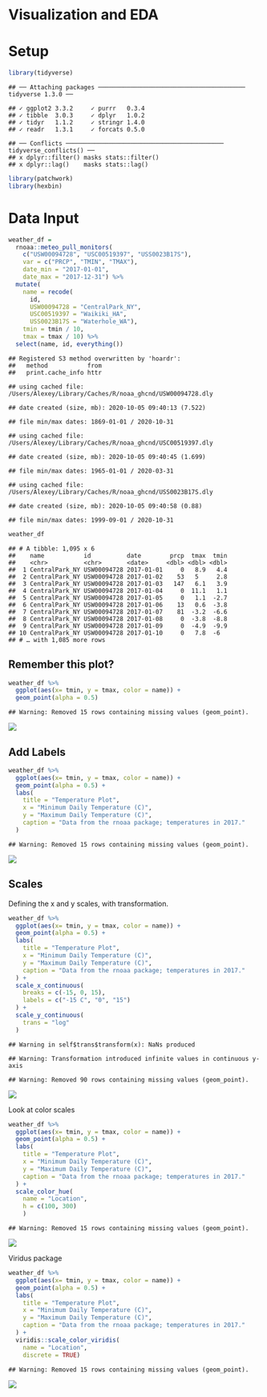 Visualization and EDA
================

# Setup

``` r
library(tidyverse)
```

    ## ── Attaching packages ───────────────────────────────────────── tidyverse 1.3.0 ──

    ## ✓ ggplot2 3.3.2     ✓ purrr   0.3.4
    ## ✓ tibble  3.0.3     ✓ dplyr   1.0.2
    ## ✓ tidyr   1.1.2     ✓ stringr 1.4.0
    ## ✓ readr   1.3.1     ✓ forcats 0.5.0

    ## ── Conflicts ──────────────────────────────────────────── tidyverse_conflicts() ──
    ## x dplyr::filter() masks stats::filter()
    ## x dplyr::lag()    masks stats::lag()

``` r
library(patchwork)
library(hexbin)
```

# Data Input

``` r
weather_df = 
  rnoaa::meteo_pull_monitors(
    c("USW00094728", "USC00519397", "USS0023B17S"),
    var = c("PRCP", "TMIN", "TMAX"), 
    date_min = "2017-01-01",
    date_max = "2017-12-31") %>%
  mutate(
    name = recode(
      id, 
      USW00094728 = "CentralPark_NY", 
      USC00519397 = "Waikiki_HA",
      USS0023B17S = "Waterhole_WA"),
    tmin = tmin / 10,
    tmax = tmax / 10) %>%
  select(name, id, everything())
```

    ## Registered S3 method overwritten by 'hoardr':
    ##   method           from
    ##   print.cache_info httr

    ## using cached file: /Users/Alexey/Library/Caches/R/noaa_ghcnd/USW00094728.dly

    ## date created (size, mb): 2020-10-05 09:40:13 (7.522)

    ## file min/max dates: 1869-01-01 / 2020-10-31

    ## using cached file: /Users/Alexey/Library/Caches/R/noaa_ghcnd/USC00519397.dly

    ## date created (size, mb): 2020-10-05 09:40:45 (1.699)

    ## file min/max dates: 1965-01-01 / 2020-03-31

    ## using cached file: /Users/Alexey/Library/Caches/R/noaa_ghcnd/USS0023B17S.dly

    ## date created (size, mb): 2020-10-05 09:40:58 (0.88)

    ## file min/max dates: 1999-09-01 / 2020-10-31

``` r
weather_df
```

    ## # A tibble: 1,095 x 6
    ##    name           id          date        prcp  tmax  tmin
    ##    <chr>          <chr>       <date>     <dbl> <dbl> <dbl>
    ##  1 CentralPark_NY USW00094728 2017-01-01     0   8.9   4.4
    ##  2 CentralPark_NY USW00094728 2017-01-02    53   5     2.8
    ##  3 CentralPark_NY USW00094728 2017-01-03   147   6.1   3.9
    ##  4 CentralPark_NY USW00094728 2017-01-04     0  11.1   1.1
    ##  5 CentralPark_NY USW00094728 2017-01-05     0   1.1  -2.7
    ##  6 CentralPark_NY USW00094728 2017-01-06    13   0.6  -3.8
    ##  7 CentralPark_NY USW00094728 2017-01-07    81  -3.2  -6.6
    ##  8 CentralPark_NY USW00094728 2017-01-08     0  -3.8  -8.8
    ##  9 CentralPark_NY USW00094728 2017-01-09     0  -4.9  -9.9
    ## 10 CentralPark_NY USW00094728 2017-01-10     0   7.8  -6  
    ## # … with 1,085 more rows

## Remember this plot?

``` r
weather_df %>% 
  ggplot(aes(x= tmin, y = tmax, color = name)) +
  geom_point(alpha = 0.5)
```

    ## Warning: Removed 15 rows containing missing values (geom_point).

![](viz_and_eda_part_2_files/figure-gfm/unnamed-chunk-2-1.png)<!-- -->

## Add Labels

``` r
weather_df %>% 
  ggplot(aes(x= tmin, y = tmax, color = name)) +
  geom_point(alpha = 0.5) +
  labs(
    title = "Temperature Plot",
    x = "Minimum Daily Temperature (C)",
    y = "Maximum Daily Temperature (C)",
    caption = "Data from the rnoaa package; temperatures in 2017."
  )
```

    ## Warning: Removed 15 rows containing missing values (geom_point).

![](viz_and_eda_part_2_files/figure-gfm/unnamed-chunk-3-1.png)<!-- -->

## Scales

Defining the x and y scales, with transformation.

``` r
weather_df %>% 
  ggplot(aes(x= tmin, y = tmax, color = name)) +
  geom_point(alpha = 0.5) +
  labs(
    title = "Temperature Plot",
    x = "Minimum Daily Temperature (C)",
    y = "Maximum Daily Temperature (C)",
    caption = "Data from the rnoaa package; temperatures in 2017."
  ) +
  scale_x_continuous(
    breaks = c(-15, 0, 15),
    labels = c("-15 C", "0", "15")
  ) +
  scale_y_continuous(
    trans = "log"
  )
```

    ## Warning in self$trans$transform(x): NaNs produced

    ## Warning: Transformation introduced infinite values in continuous y-axis

    ## Warning: Removed 90 rows containing missing values (geom_point).

![](viz_and_eda_part_2_files/figure-gfm/unnamed-chunk-4-1.png)<!-- -->

Look at color scales

``` r
weather_df %>% 
  ggplot(aes(x= tmin, y = tmax, color = name)) +
  geom_point(alpha = 0.5) +
  labs(
    title = "Temperature Plot",
    x = "Minimum Daily Temperature (C)",
    y = "Maximum Daily Temperature (C)",
    caption = "Data from the rnoaa package; temperatures in 2017."
  ) +
  scale_color_hue(
    name = "Location",
    h = c(100, 300)
    )
```

    ## Warning: Removed 15 rows containing missing values (geom_point).

![](viz_and_eda_part_2_files/figure-gfm/unnamed-chunk-5-1.png)<!-- -->

Viridus package

``` r
weather_df %>% 
  ggplot(aes(x= tmin, y = tmax, color = name)) +
  geom_point(alpha = 0.5) +
  labs(
    title = "Temperature Plot",
    x = "Minimum Daily Temperature (C)",
    y = "Maximum Daily Temperature (C)",
    caption = "Data from the rnoaa package; temperatures in 2017."
  ) +
  viridis::scale_color_viridis(
    name = "Location",
    discrete = TRUE)
```

    ## Warning: Removed 15 rows containing missing values (geom_point).

![](viz_and_eda_part_2_files/figure-gfm/unnamed-chunk-6-1.png)<!-- -->
